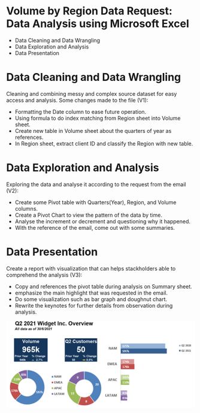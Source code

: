 # Volume by Region Data Request: Data Analysis using Microsoft Excel
* Data Cleaning and Data Wrangling
* Data Exploration and Analysis
* Data Presentation

# Data Cleaning and Data Wrangling
Cleaning and combining messy and complex source dataset for easy access and analysis. Some changes made to the file (V1):
* Formatting the Date column to ease future operation.
* Using formula to do index matching from Region sheet into Volume sheet.
* Create new table in Volume sheet about the quarters of year as references.
* In Region sheet, extract client ID and classify the Region with new table.

# Data Exploration and Analysis
Exploring the data and analyse it according to the request from the email (V2):
* Create some Pivot table with Quarters(Year), Region, and Volume columns.
* Create a Pivot Chart to view the pattern of the data by time.
* Analyse the increment or decrement and questioning why it happened.
* With the reference of the email, come out with some summaries.

# Data Presentation
Create a report with visualization that can helps stackholders able to comprehend the analysis (V3):
* Copy and references the pivot table during analysis on Summary sheet.
* emphasize the main highlight that was requested in the email.
* Do some visualization such as bar graph and doughnut chart.
* Rewrite the keynotes for further details from observation during analysis.


![](visualization.PNG)

